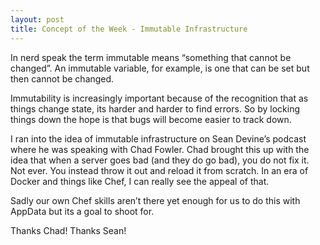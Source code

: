 ```yaml
---
layout: post
title: Concept of the Week - Immutable Infrastructure
---
```

In nerd speak the term immutable means “something that cannot be changed”.  An immutable variable, for example, is one that can be set but then cannot be changed.  

Immutability is increasingly important because of the recognition that as things change state, its harder and harder to find errors.  So by locking things down the hope is that bugs will become easier to track down.  

I ran into the idea of immutable infrastructure on Sean Devine’s podcast where he was speaking with Chad Fowler.  Chad brought this up with the idea that when a server goes bad (and they do go bad), you do not fix it.  Not ever.  You instead throw it out and reload it from scratch.  In an era of Docker and things like Chef, I can really see the appeal of that.

Sadly our own Chef skills aren’t there yet enough for us to do this with AppData but its a goal to shoot for.  

Thanks Chad!  Thanks Sean!